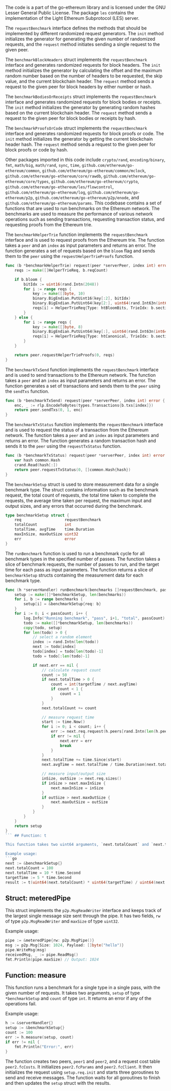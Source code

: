 The code is a part of the go-ethereum library and is licensed under the GNU Lesser General Public License. The package `les` contains the implementation of the Light Ethereum Subprotocol (LES) server.

The `requestBenchmark` interface defines the methods that should be implemented by different randomized request generators. The `init` method initializes the generator for generating the given number of randomized requests, and the `request` method initiates sending a single request to the given peer.

The `benchmarkBlockHeaders` struct implements the `requestBenchmark` interface and generates randomized requests for block headers. The `init` method initializes the generator by calculating the offset and the maximum random number based on the number of headers to be requested, the skip value, and the current blockchain header. The `request` method sends a request to the given peer for block headers by either number or hash.

The `benchmarkBodiesOrReceipts` struct implements the `requestBenchmark` interface and generates randomized requests for block bodies or receipts. The `init` method initializes the generator by generating random hashes based on the current blockchain header. The `request` method sends a request to the given peer for block bodies or receipts by hash.

The `benchmarkProofsOrCode` struct implements the `requestBenchmark` interface and generates randomized requests for block proofs or code. The `init` method initializes the generator by getting the current blockchain header hash. The `request` method sends a request to the given peer for block proofs or code by hash.

Other packages imported in this code include `crypto/rand`, `encoding/binary`, `fmt`, `math/big`, `math/rand`, `sync`, `time`, `github.com/ethereum/go-ethereum/common`, `github.com/ethereum/go-ethereum/common/mclock`, `github.com/ethereum/go-ethereum/core/rawdb`, `github.com/ethereum/go-ethereum/core/types`, `github.com/ethereum/go-ethereum/crypto`, `github.com/ethereum/go-ethereum/les/flowcontrol`, `github.com/ethereum/go-ethereum/log`, `github.com/ethereum/go-ethereum/p2p`, `github.com/ethereum/go-ethereum/p2p/enode`, and `github.com/ethereum/go-ethereum/params`. This codebase contains a set of functions that are used to run benchmarks on the Ethereum network. The benchmarks are used to measure the performance of various network operations such as sending transactions, requesting transaction status, and requesting proofs from the Ethereum trie.

The `benchmarkHelperTrie` function implements the `requestBenchmark` interface and is used to request proofs from the Ethereum trie. The function takes a `peer` and an `index` as input parameters and returns an error. The function generates a set of requests based on the `bloom` flag and sends them to the `peer` using the `requestHelperTrieProofs` function.

```go
func (b *benchmarkHelperTrie) request(peer *serverPeer, index int) error {
	reqs := make([]HelperTrieReq, b.reqCount)

	if b.bloom {
		bitIdx := uint16(rand.Intn(2048))
		for i := range reqs {
			key := make([]byte, 10)
			binary.BigEndian.PutUint16(key[:2], bitIdx)
			binary.BigEndian.PutUint64(key[2:], uint64(rand.Int63n(int64(b.sectionCount))))
			reqs[i] = HelperTrieReq{Type: htBloomBits, TrieIdx: b.sectionCount - 1, Key: key}
		}
	} else {
		for i := range reqs {
			key := make([]byte, 8)
			binary.BigEndian.PutUint64(key[:], uint64(rand.Int63n(int64(b.headNum))))
			reqs[i] = HelperTrieReq{Type: htCanonical, TrieIdx: b.sectionCount - 1, Key: key, AuxReq: htAuxHeader}
		}
	}

	return peer.requestHelperTrieProofs(0, reqs)
}
```

The `benchmarkTxSend` function implements the `requestBenchmark` interface and is used to send transactions to the Ethereum network. The function takes a `peer` and an `index` as input parameters and returns an error. The function generates a set of transactions and sends them to the `peer` using the `sendTxs` function.

```go
func (b *benchmarkTxSend) request(peer *serverPeer, index int) error {
	enc, _ := rlp.EncodeToBytes(types.Transactions{b.txs[index]})
	return peer.sendTxs(0, 1, enc)
}
```

The `benchmarkTxStatus` function implements the `requestBenchmark` interface and is used to request the status of a transaction from the Ethereum network. The function takes a `peer` and an `index` as input parameters and returns an error. The function generates a random transaction hash and sends it to the `peer` using the `requestTxStatus` function.

```go
func (b *benchmarkTxStatus) request(peer *serverPeer, index int) error {
	var hash common.Hash
	crand.Read(hash[:])
	return peer.requestTxStatus(0, []common.Hash{hash})
}
```

The `benchmarkSetup` struct is used to store measurement data for a single benchmark type. The struct contains information such as the benchmark request, the total count of requests, the total time taken to complete the requests, the average time taken per request, the maximum input and output sizes, and any errors that occurred during the benchmark.

```go
type benchmarkSetup struct {
	req                   requestBenchmark
	totalCount            int
	totalTime, avgTime    time.Duration
	maxInSize, maxOutSize uint32
	err                   error
}
```

The `runBenchmark` function is used to run a benchmark cycle for all benchmark types in the specified number of passes. The function takes a slice of benchmark requests, the number of passes to run, and the target time for each pass as input parameters. The function returns a slice of `benchmarkSetup` structs containing the measurement data for each benchmark type.

```go
func (h *serverHandler) runBenchmark(benchmarks []requestBenchmark, passCount int, targetTime time.Duration) []*benchmarkSetup {
	setup := make([]*benchmarkSetup, len(benchmarks))
	for i, b := range benchmarks {
		setup[i] = &benchmarkSetup{req: b}
	}
	for i := 0; i < passCount; i++ {
		log.Info("Running benchmark", "pass", i+1, "total", passCount)
		todo := make([]*benchmarkSetup, len(benchmarks))
		copy(todo, setup)
		for len(todo) > 0 {
			// select a random element
			index := rand.Intn(len(todo))
			next := todo[index]
			todo[index] = todo[len(todo)-1]
			todo = todo[:len(todo)-1]

			if next.err == nil {
				// calculate request count
				count := 50
				if next.totalTime > 0 {
					count = int(targetTime / next.avgTime)
					if count < 1 {
						count = 1
					}
				}
				next.totalCount += count

				// measure request time
				start := time.Now()
				for i := 0; i < count; i++ {
					err := next.req.request(h.peers[rand.Intn(len(h.peers))], rand.Intn(count))
					if err != nil {
						next.err = err
						break
					}
				}
				next.totalTime += time.Since(start)
				next.avgTime = next.totalTime / time.Duration(next.totalCount)

				// measure input/output size
				inSize, outSize := next.req.sizes()
				if inSize > next.maxInSize {
					next.maxInSize = inSize
				}
				if outSize > next.maxOutSize {
					next.maxOutSize = outSize
				}
			}
		}
	}
	return setup
}
``` ## Function: t

This function takes two uint64 arguments, `next.totalCount` and `next.totalTime`, and one `targetTime` argument. It multiplies `next.totalCount` and `targetTime` and then divides the result by `next.totalTime`. The result is returned as a uint64 value.

Example usage:
```go
next := &benchmarkSetup{}
next.totalCount = 100
next.totalTime = 10 * time.Second
targetTime := 5 * time.Second
result := t(uint64(next.totalCount) * uint64(targetTime) / uint64(next.totalTime))
```

## Struct: meteredPipe

This struct implements the `p2p.MsgReadWriter` interface and keeps track of the largest single message size sent through the pipe. It has two fields, `rw` of type `p2p.MsgReadWriter` and `maxSize` of type `uint32`.

Example usage:
```go
pipe := &meteredPipe{rw: p2p.MsgPipe()}
msg := p2p.Msg{Size: 1024, Payload: []byte("hello")}
pipe.WriteMsg(msg)
receivedMsg, _ := pipe.ReadMsg()
fmt.Println(pipe.maxSize) // Output: 1024
```

## Function: measure

This function runs a benchmark for a single type in a single pass, with the given number of requests. It takes two arguments, `setup` of type `*benchmarkSetup` and `count` of type `int`. It returns an error if any of the operations fail.

Example usage:
```go
h := &serverHandler{}
setup := &benchmarkSetup{}
count := 100
err := h.measure(setup, count)
if err != nil {
    fmt.Println("Error:", err)
}
```

The function creates two peers, `peer1` and `peer2`, and a request cost table `peer2.fcCosts`. It initializes `peer2.fcParams` and `peer2.fcClient`. It then initializes the request using `setup.req.init` and starts three goroutines to send and receive messages. The function waits for all goroutines to finish and then updates the `setup` struct with the results.